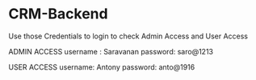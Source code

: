 # CRM-Backend

Use those Credentials to login to check Admin Access and User Access

ADMIN ACCESS
username : Saravanan
password: saro@1213

USER ACCESS 
username: Antony
password: anto@1916

